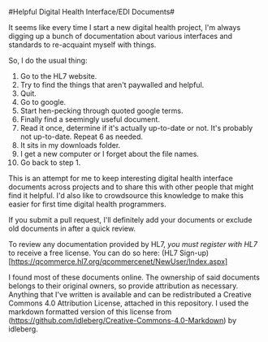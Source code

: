 #Helpful Digital Health Interface/EDI Documents#

It seems like every time I start a new digital health project, I'm always digging up a bunch of documentation about various interfaces and standards to re-acquaint myself with things.

So, I do the usual thing:

1. Go to the HL7 website.
2. Try to find the things that aren't paywalled and helpful.
3. Quit.
4. Go to google.
5. Start hen-pecking through quoted google terms.
6. Finally find a seemingly useful document.
7. Read it once, determine if it's actually up-to-date or not. It's probably not up-to-date. Repeat 6 as needed.
8. It sits in my downloads folder.
9. I get a new computer or I forget about the file names.
10. Go back to step 1.

This is an attempt for me to keep interesting digital health interface documents across projects and to share this with other people that might find it helpful. I'd also like to crowdsource this knowledge to make this easier for first time digital health programmers.

If you submit a pull request, I'll definitely add your documents or exclude old documents in after a quick review.

To review any documentation provided by HL7, _you must register with HL7_ to receive a free license. You can do so here: (HL7 Sign-up)[https://qcommerce.hl7.org/qcommercenet/NewUser/Index.aspx]

I found most of these documents online. The ownership of said documents belongs to their original owners, so provide attribution as necessary. Anything that I've written is available and can be redistributed a Creative Commons 4.0 Attribution License, attached in this repository. I used the markdown formatted version of this license from (https://github.com/idleberg/Creative-Commons-4.0-Markdown) by idleberg.
